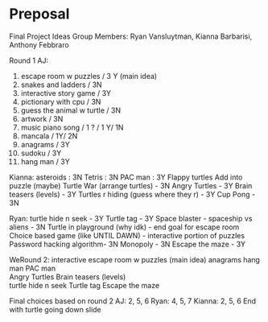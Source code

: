 # Preposal

Final Project Ideas
Group Members: Ryan Vansluytman, Kianna Barbarisi, Anthony Febbraro

Round 1 
AJ: 
1) escape room w puzzles / 3 Y (main idea)
2) snakes and ladders /  3N 
3) interactive story game / 3Y
4) pictionary with cpu / 3N
5) guess the animal w turtle / 3N
6) artwork / 3N
7) music piano song / 1 ? / 1 Y/ 1N
8) mancala /  1Y/ 2N
9) anagrams /  3Y
10) sudoku / 3Y
11) hang man / 3Y

Kianna:
asteroids : 3N
Tetris :  3N
PAC man : 3Y
Flappy turtles  Add into puzzle (maybe)
Turtle War (arrange turtles) - 3N
Angry Turtles - 3Y
Brain teasers (levels) - 3Y
Turtles r hiding (guess where they r) - 3Y
Cup Pong - 3N

Ryan: 
turtle hide n seek - 3Y
Turtle tag -  3Y
Space blaster - spaceship vs aliens - 3N
Turtle in playground (why idk) - end goal for escape room
Choice based game (like UNTIL DAWN)  - interactive portion of puzzles
Password hacking algorithm- 3N
Monopoly - 3N 
Escape the maze - 3Y


WeRound 2: interactive escape room w puzzles (main idea) 
anagrams 
hang man
PAC man  
Angry Turtles 
Brain teasers (levels)  
turtle hide n seek
Turtle tag
Escape the maze

Final choices based on round 2
AJ: 2, 5, 6
Ryan: 4, 5, 7
Kianna: 2, 5, 6 
End with turtle going down slide 
